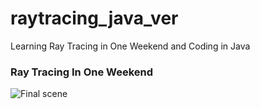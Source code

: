 # raytracing_java_ver
Learning Ray Tracing in One Weekend and Coding in Java

### Ray Tracing In One Weekend
![Final scene](/images/image23.bmp)